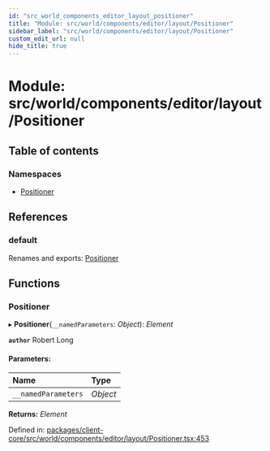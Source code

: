 ```yaml
---
id: "src_world_components_editor_layout_positioner"
title: "Module: src/world/components/editor/layout/Positioner"
sidebar_label: "src/world/components/editor/layout/Positioner"
custom_edit_url: null
hide_title: true
---
```


# Module: src/world/components/editor/layout/Positioner

## Table of contents

### Namespaces

- [Positioner](src_world_components_editor_layout_positioner.positioner.md)

## References

### default

Renames and exports: [Positioner](src_world_components_editor_layout_positioner.md#positioner)

## Functions

### Positioner

▸ **Positioner**(`__namedParameters`: *Object*): *Element*

**`author`** Robert Long

#### Parameters:

| Name | Type |
| :------ | :------ |
| `__namedParameters` | *Object* |

**Returns:** *Element*

Defined in: [packages/client-core/src/world/components/editor/layout/Positioner.tsx:453](https://github.com/xr3ngine/xr3ngine/blob/7e8e151f1/packages/client-core/src/world/components/editor/layout/Positioner.tsx#L453)
